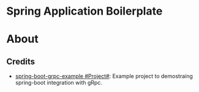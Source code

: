 # Spring Application Boilerplate

# About

## Credits

* [spring-boot-grpc-example #Project#](https://github.com/ExampleDriven/spring-boot-grpc-example): Example project to demostraing spring-boot integration with gRpc.